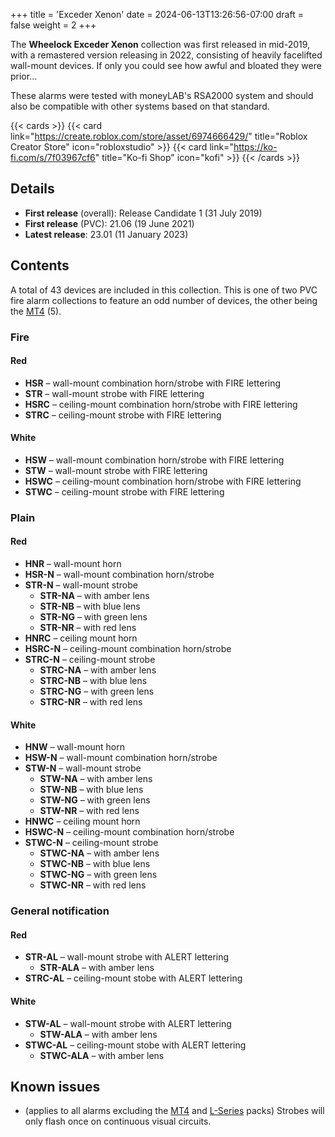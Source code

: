 +++
title = 'Exceder Xenon'
date = 2024-06-13T13:26:56-07:00
draft = false
weight = 2
+++

The **Wheelock Exceder Xenon** collection was first released in mid-2019, with a remastered version releasing in 2022, consisting of heavily facelifted wall-mount devices. If only you could see how awful and bloated they were prior...

These alarms were tested with moneyLAB's RSA2000 system and should also be compatible with other systems based on that standard.

{{< cards >}}
    {{< card link="https://create.roblox.com/store/asset/6974666429/" title="Roblox Creator Store" icon="robloxstudio" >}}
    {{< card link="https://ko-fi.com/s/7f03967cf6" title="Ko-fi Shop" icon="kofi" >}}
{{< /cards >}}

## Details

* **First release** (overall): Release Candidate 1 (31 July 2019)
* **First release** (PVC): 21.06 (19 June 2021)
* **Latest release**: 23.01 (11 January 2023)

## Contents

A total of 43 devices are included in this collection. This is one of two PVC fire alarm collections to feature an odd number of devices, the other being the [MT4](../mt4) (5).

### Fire

#### Red

* **HSR** – wall-mount combination horn/strobe with FIRE lettering
* **STR** – wall-mount strobe with FIRE lettering
* **HSRC** – ceiling-mount combination horn/strobe with FIRE lettering
* **STRC** – ceiling-mount strobe with FIRE lettering

#### White

* **HSW** – wall-mount combination horn/strobe with FIRE lettering
* **STW** – wall-mount strobe with FIRE lettering
* **HSWC** – ceiling-mount combination horn/strobe with FIRE lettering
* **STWC** – ceiling-mount strobe with FIRE lettering

### Plain

#### Red

* **HNR** – wall-mount horn 
* **HSR-N** – wall-mount combination horn/strobe
* **STR-N** – wall-mount strobe
    * **STR-NA** – with amber lens
    * **STR-NB** – with blue lens
    * **STR-NG** – with green lens
    * **STR-NR** – with red lens
* **HNRC** – ceiling mount horn
* **HSRC-N** – ceiling-mount combination horn/strobe
* **STRC-N** – ceiling-mount strobe
    * **STRC-NA** – with amber lens
    * **STRC-NB** – with blue lens
    * **STRC-NG** – with green lens
    * **STRC-NR** – with red lens

#### White

* **HNW** – wall-mount horn 
* **HSW-N** – wall-mount combination horn/strobe
* **STW-N** – wall-mount strobe
    * **STW-NA** – with amber lens
    * **STW-NB** – with blue lens
    * **STW-NG** – with green lens
    * **STW-NR** – with red lens
* **HNWC** – ceiling mount horn
* **HSWC-N** – ceiling-mount combination horn/strobe
* **STWC-N** – ceiling-mount strobe
    * **STWC-NA** – with amber lens
    * **STWC-NB** – with blue lens
    * **STWC-NG** – with green lens
    * **STWC-NR** – with red lens

### General notification

#### Red

* **STR-AL** – wall-mount strobe with ALERT lettering
    * **STR-ALA** – with amber lens
* **STRC-AL** – ceiling-mount stobe with ALERT lettering

#### White

* **STW-AL** – wall-mount strobe with ALERT lettering
    * **STW-ALA** – with amber lens
* **STWC-AL** – ceiling-mount stobe with ALERT lettering
    * **STWC-ALA** – with amber lens

## Known issues
* (applies to all alarms excluding the [MT4](../mt4) and [L-Series](../lseries) packs) Strobes will only flash once on continuous visual circuits.